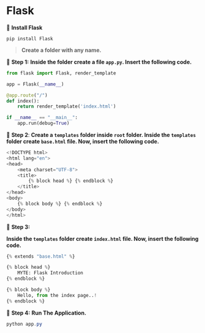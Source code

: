 # Flask

📌 **Install Flask**

`pip install Flask`


> **Create a folder with any name.**
> 

📌 **Step 1:**
**Inside the folder create a file `app.py`. Insert the following code.**

```python
from flask import Flask, render_template

app = Flask(__name__)

@app.route("/")
def index():
    return render_template('index.html')

if __name__ == "__main__":
    app.run(debug=True)
```

📌 **Step 2**:
**Create a `templates` folder inside `root` folder. Inside the `templates` folder create `base.html` file. Now, insert the following code.**

```python
<!DOCTYPE html>
<html lang="en">
<head>
    <meta charset="UTF-8">
    <title>
        {% block head %} {% endblock %}
    </title>
</head>
<body>
    {% block body %} {% endblock %}
</body>
</html>
```

📌 **Step 3:**

**Inside the `templates` folder create `index.html` file. Now, insert the following code.**

```python
{% extends "base.html" %}

{% block head %}
    MYTE: Flask Introduction
{% endblock %}

{% block body %}
    Hello, from the index page..!
{% endblock %}
```


📌 **Step 4:**
**Run The Application.**

```powershell
python app.py
```